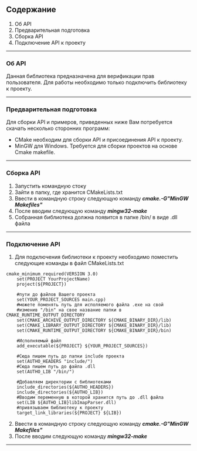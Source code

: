 ## Содержание
 1. Об API
 2. Предварительная подготовка
 3. Сборка API
 4. Подключение API к проекту
 ***
 ### Об API
 Данная библиотека предназначена для верификации прав пользователя. Для работы необходимо только подключить библиотеку к проекту.
 ***
 ### Предварительная подготовка
 Для сборки API и примеров, приведенных ниже Вам потребуется скачать несколько сторонних программ:
 - СMake необходим для сборки API и присоединения API к проекту.
 - MinGW для Windows. Требуется для сборки проектов на основе Сmake makefile.
 ***
  ### Сборка API
  1. Запустить командную стоку
  2. Зайти в папку, где хранится CMakeLists.txt
  3. Ввести в командную строку следующую команду ***cmake.-G"MinGW Makefiles"***
  4. После вводим следующую команду ***mingw32-make***
  5. Собранная библиотека должна появится в папке /bin/ в виде .dll файла
***
### Подключение API
1. Для подключения библиотеки к проекту необходимо поместить следующие команды в файл CMakeLists.txt
```
cmake_minimum_required(VERSION 3.0)
    set(PROJECT YourProjectName)
    project(${PROJECT})
    
    #пути до файлов Вашего проекта
    set(YOUR_PROJECT_SOURCES main.cpp)
    #можете поменять путь для исполяемого файла .exe на свой
    #изменив "/bin" на свое название папки в CMAKE_RUNTIME_OUTPUT_DIRECTORY
    set(CMAKE_ARCHIVE_OUTPUT_DIRECTORY ${CMAKE_BINARY_DIR}/lib)
    set(CMAKE_LIBRARY_OUTPUT_DIRECTORY ${CMAKE_BINARY_DIR}/lib)
    set(CMAKE_RUNTIME_OUTPUT_DIRECTORY ${CMAKE_BINARY_DIR}/bin)
    
    #Исполняемый файл
    add_executable(${PROJECT} ${YOUR_PROJECT_SOURCES})
    
    #Сюда пишем путь до папки include проекта
    set(AUTHO_HEADERS "include/")
    #Сюда пишем путь до файла .dll
    set(AUTHO_LIB "/bin/")
    
    #Добавляем директории с библиотеками
    include_directories(${AUTHO_HEADERS})
    include_directories(${AUTHO_LIB})
    #Вводим переменную в которой хранится путь до .dll файла
    set(LIB ${AUTHO_LIB}libImapParser.dll)
    #привязываем библиотеку к проекту
    target_link_libraries(${PROJECT} ${LIB})
```
2. Ввести в командную строку следующую команду ***cmake.-G"MinGW Makefiles"***
3. После вводим следующую команду ***mingw32-make***
***

